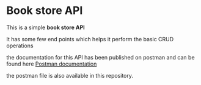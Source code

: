 # Book store API

This is a simple **book store API**

It has some few end points which helps it perform the basic CRUD operations

the documentation for this API has been published on postman and can be found
here [Postman documentation](https://documenter.getpostman.com/view/21426120/2s7ZT6U6We#57626d88-593b-4614-b0b3-c87196f06199)

the postman file is also available in this repository.